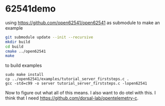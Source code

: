 # 62541demo
using https://github.com/open62541/open62541 as submodule to make an example

```bash
git submodule update --init --recursive
mkdir build
cd build
cmake ../open62541
make

```

to build examples

```
sudo make install
cp ../open62541/examples/tutorial_server_firststeps.c .
gcc -std=c99 -o server tutorial_server_firststeps.c -lopen62541
```

Now to figure out what all of this means. I also want to do otel with this. I think that I need https://github.com/dorsal-lab/opentelemetry-c.
